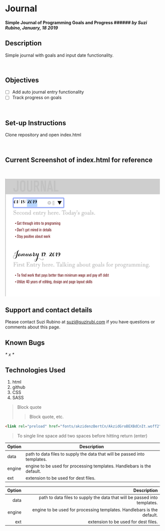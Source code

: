 # Journal
#### Simple Journal of Programming Goals and Progress ###### _**by Suzi Rubino, January, 18 2019**_  

## Description
Simple journal with goals and input date functionality.

<br>

## Objectives
- [ ] Add auto journal entry functionality
- [ ] Track progress on goals

<br>

## Set-up Instructions
Clone repository and open index.html

<br>

## Current Screenshot of index.html for reference

<br>

![alt text](https://raw.githubusercontent.com/rerun1/journal/master/img/journalScreenShot1-18-19.png)


## Support and contact details
Please contact Suzi Rubino at suzi@suzirubi.com if you have questions or comments about this page.

## Known Bugs
_* x *_


## Technologies Used
1. html
2. github
3. CSS
4. SASS


> Block quote
>> Block quote, etc.

```html
<link rel="preload" href="fonts/akzidenzBertCn/AkzidGroBEXBdCnIt.woff2" as="font" type="font/woff2" crossorigin="anonymous">
```

> To single line space add two spaces before hitting return (enter)

| Option | Description |
| ------ | ----------- |
| data   | path to data files to supply the data that will be passed into templates. |
| engine | engine to be used for processing templates. Handlebars is the default. |
| ext    | extension to be used for dest files. |


| Option | Description |
| ------:| -----------:|
| data   | path to data files to supply the data that will be passed into templates. |
| engine | engine to be used for processing templates. Handlebars is the default. |
| ext    | extension to be used for dest files. |
